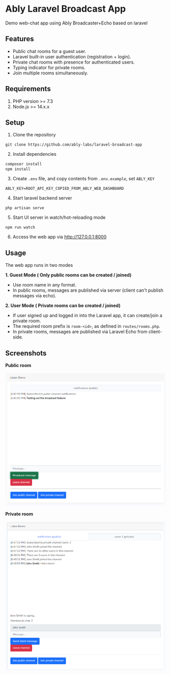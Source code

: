 # Ably Laravel Broadcast App

Demo web-chat app using Ably Broadcaster+Echo based on laravel

## Features
* Public chat rooms for a guest user.
* Laravel built-in user authentication (registration + login).
* Private chat rooms with presence for authenticated users.
* Typing indicator for private rooms.
* Join multiple rooms simultaneously.

## Requirements
1. PHP version >= 7.3
2. Node.js >= 14.x.x

## Setup

1. Clone the repository
```
git clone https://github.com/ably-labs/laravel-broadcast-app
```
2. Install dependencies
```
composer install
npm install
```
3. Create `.env` file, and copy contents from `.env.example`, set `ABLY_KEY`
```
ABLY_KEY=ROOT_API_KEY_COPIED_FROM_ABLY_WEB_DASHBOARD
```
4. Start laravel backend server
```
php artisan serve 
```
5. Start UI server in watch/hot-reloading mode
```
npm run watch
```
6. Access the web app via http://127.0.0.1:8000

## Usage
The web app runs in two modes

**1. Guest Mode ( Only public rooms can be created / joined)**
- Use room name in any format.
- In public rooms, messages are published via server (client can't publish messages via echo).

**2. User Mode ( Private rooms can be created / joined)**
- If user signed up and logged in into the Laravel app, it can create/join a private room.
- The required room prefix is `room-<id>`, as defined in `routes/rooms.php`.
- In private rooms, messages are published via Laravel Echo from client-side. 

## Screenshots

**Public room**

<img src="docs/images/public_room.png" alt="Public room example">

**Private room**


<img src="docs/images/private_room.png" alt="Public room example">
